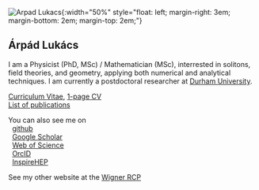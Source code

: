 ![Arpad Lukacs](./arpi.jpg){:width="50%" style="float: left; margin-right: 3em; margin-bottom: 2em; margin-top: 2em;"}
## Árpád Lukács
I am a Physicist (PhD, MSc) / Mathematician (MSc), interrested in solitons, field theories, and geometry, applying both numerical and analytical techniques.
I am currently a postdoctoral researcher at [Durham University](https://www.durham.ac.uk/staff/arpad-l-lukacs/).

[Curriculum Vitae](http://www.rmki.kfki.hu/~arpi/cv_eng_la.pdf), [1-page CV](http://www.rmki.kfki.hu/~arpi/cv1_eng_la.pdf)\
[List of publications](http://www.rmki.kfki.hu/~arpi/publist_eng_la.pdf)

You can also see me on\
&nbsp; [github](https://github.com/lukacsarpad)\
&nbsp; [Google Scholar](https://scholar.google.hu/citations?user=Um8vYCcAAAAJ)\
&nbsp; [Web of Science](http://www.researcherid.com/rid/E-4205-2016)\
&nbsp; [OrcID](https://orcid.org/0000-0002-5737-1393)\
&nbsp; [InspireHEP](http://inspirehep.net/search?ln=en&p=find+au+lukacs%2Ca&of=hb&action_search=Search&sf=earliestdate&so=d)

See my other website at the [Wigner RCP](http://www.rmki.kfki.hu/~arpi/)

